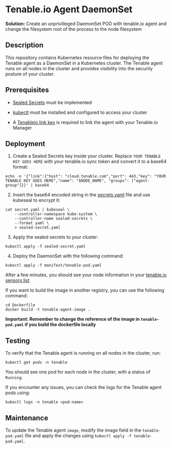 # Tenable.io Agent DaemonSet

**Solution:** Create an unprivilleged DaemonSet POD with tenable.io agent and change the filesystem root of the process to the node filesystem

## Description

This repository contains Kubernetes resource files for deploying the Tenable agent as a DaemonSet in a Kubernetes cluster. The Tenable agent runs on all nodes in the cluster and provides visibility into the security posture of your cluster.

## Prerequisites

- [Sealed Secrets](https://github.com/bitnami-labs/sealed-secrets) must be implemented

- [kubectl](https://kubernetes.io/docs/reference/kubectl/) must be installed and configured to access your cluster
- A [Tenableio link key](https://cloud.tenable.com/tio/app.html#/settings/sensors/agents/agents-list/add) is required to link the agent with your Tenable.io Manager

## Deployment


1. Create a Sealed Secrets key inside your cluster. Replace `YOUR TENABLE KEY GOES HERE` with your tenable.io sync token and convert it to a base64 format:


```
echo -n '{"link":{"host": "cloud.tenable.com","port": 443,"key": "YOUR TENABLE KEY GOES HERE","name": "$NODE_NAME", "groups": ["agent-group"]}}' | base64
```

2. Insert the base64 encoded string in the [secrets.yaml](https://github.com/RocketChat/tenable-agent-kubernetes-daemonset/blob/main/secrets.yaml) file and use kubeseal to encrypt it:

```
cat secret.yaml | kubeseal \
    --controller-namespace kube-system \
    --controller-name sealed-secrets \
    --format yaml \
    > sealed-secret.yaml
```

3. Apply the sealed secrets to your cluster:


```
kubectl apply -f sealed-secret.yaml
```

4. Deploy the DaemonSet with the following command:


```
kubectl apply -f manifest/tenable-pod.yaml
```

After a few minutes, you should see your node information in your [tenable.io sensors list](https://cloud.tenable.com/tio/app.html#/settings/sensors/agents/agents-list)


If you want to build the image in another registry, you can use the following command:

```
cd Dockerfile
docker build -t tenable-agent-image . 
```

**Important: Remember to change the reference of the image in `tenable-pod.yaml` if you build the dockerfile locally**

## Testing

To verify that the Tenable agent is running on all nodes in the cluster, run:


```
kubectl get pods -n tenable
```

You should see one pod for each node in the cluster, with a status of `Running`.

If you encounter any issues, you can check the logs for the Tenable agent pods using:

```
kubectl logs -n tenable <pod-name>
```

## Maintenance

To update the Tenable agent `image`, modify the image field in the `tenable-pod.yaml` file and apply the changes using `kubectl apply -f tenable-pod.yaml`.
